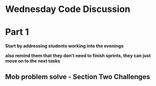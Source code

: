 # Wednesday Code Discussion

# Part 1

**Start by addressing students working into the evenings**

**also remind them that they don't need to finish sprints, they can just move on to the next tasks**

## Mob problem solve - Section Two Challenges
